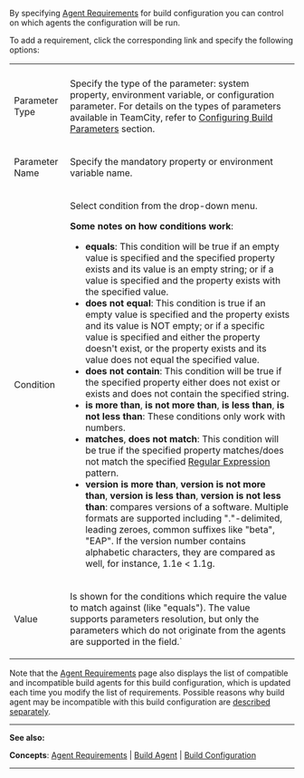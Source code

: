 [//]: # (title: Configuring Agent Requirements)
[//]: # (auxiliary-id: Configuring Agent Requirements)
By specifying [Agent Requirements](agent-requirements.md) for build configuration you can control on which agents the configuration will be run.

To add a requirement, click the corresponding link and specify the following options:

<table>

<tr>

<td></td>
<td></td>

</tr>


<tr>

<td>

Parameter Type


</td>

<td>

Specify the type of the parameter: system property, environment variable, or configuration parameter. For details on the types of parameters available in TeamCity, refer to [Configuring Build Parameters](configuring-build-parameters.md) section.


</td></tr><tr>

<td>

Parameter Name


</td>

<td>

Specify the mandatory property or environment variable name.


</td></tr><tr>

<td>

Condition


</td>

<td>

Select condition from the drop\-down menu.

__Some notes on how conditions work__:

* __equals__: This condition will be true if an empty value is specified and the specified property exists and its value is an empty string; or if a value is specified and the property exists with the specified value.
* __does not equal__: This condition is true if an empty value is specified and the property exists and its value is NOT empty; or if a specific value is specified and either the property doesn't exist, or the property exists and its value does not equal the specified value.
* __does not contain__: This condition will be true if the specified property either does not exist or exists and does not contain the specified string.
* __is more than__, __is not more than__, __is less than__, __is not less than__: These conditions only work with numbers.
* __matches__, __does not match__: This condition will be true if the specified property matches/does not match the specified [Regular Expression](http://java.sun.com/j2se/1.5.0/docs/api/java/util/regex/Pattern.html) pattern.
* __version is more than__, __version is not more than__, __version is less than__, __version is not less than__: compares versions of a software. Multiple formats are supported including "."\-delimited, leading zeroes, common suffixes like "beta", "EAP". If the version number contains alphabetic characters, they are compared as well, for instance, 1.1e &lt; 1.1g.


</td></tr><tr>

<td>

Value


</td>

<td>

Is shown for the conditions which require the value to match against (like "equals"). The value supports parameters resolution, but only the parameters which do not originate from the agents are supported in the field.`


</td></tr></table>




[//]: # (Internal note. Do not delete. "Configuring Agent Requirementsd68e98.txt")    


 Note that the [Agent Requirements](agent-requirements.md) page also displays the list of compatible and incompatible build agents for this build configuration, which is updated each time you modify the list of requirements. Possible reasons why build agent may be incompatible with this build configuration are [described separately](agent-requirements.md).

 __  __

__See also:__

__Concepts__: [Agent Requirements](agent-requirements.md) | [Build Agent](build-agent.md) | [Build Configuration](build-configuration.md)

__ __